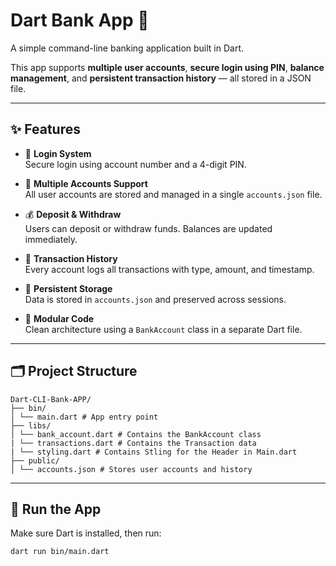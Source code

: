 # Dart Bank App 🏦

A simple command-line banking application built in Dart.

This app supports **multiple user accounts**, **secure login using PIN**, **balance management**, and **persistent transaction history** — all stored in a JSON file.

---

## ✨ Features

- 🔐 **Login System**  
  Secure login using account number and a 4-digit PIN.

- 👥 **Multiple Accounts Support**  
  All user accounts are stored and managed in a single `accounts.json` file.

- 💰 **Deposit & Withdraw**  
  Users can deposit or withdraw funds. Balances are updated immediately.

- 📜 **Transaction History**  
  Every account logs all transactions with type, amount, and timestamp.

- 💾 **Persistent Storage**  
  Data is stored in `accounts.json` and preserved across sessions.

- 🧱 **Modular Code**  
  Clean architecture using a `BankAccount` class in a separate Dart file.

---

## 🗂 Project Structure
```
Dart-CLI-Bank-APP/
├── bin/
│ └── main.dart # App entry point
├── libs/
│ └── bank_account.dart # Contains the BankAccount class
| └── transactions.dart # Contains the Transaction data
| └── styling.dart # Contains Stling for the Header in Main.dart
├── public/
│ └── accounts.json # Stores user accounts and history
```

---
## 🚀 Run the App

Make sure Dart is installed, then run:

```bash
dart run bin/main.dart
